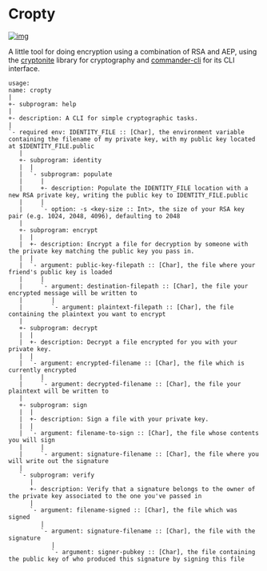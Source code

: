 # Cropty

[![img](https://github.com/samuelschlesinger/cropty/workflows/CI/badge.svg)](https://github.com/samuelschlesinger/cropty/actions)

A little tool for doing encryption using a combination of RSA and AEP, using the
[cryptonite](https://hackage.haskell.org/package/cryptonite) library for cryptography
and [commander-cli](https://hackage.haskell.org/package/commander-cli) for its CLI
interface.

```
usage:
name: cropty
|
+- subprogram: help
|
+- description: A CLI for simple cryptographic tasks.
|
`- required env: IDENTITY_FILE :: [Char], the environment variable containing the filename of my private key, with my public key located at $IDENTITY_FILE.public
   |
   +- subprogram: identity
   |  |
   |  `- subprogram: populate
   |     |
   |     +- description: Populate the IDENTITY_FILE location with a new RSA private key, writing the public key to IDENTITY_FILE.public
   |     |
   |     `- option: -s <key-size :: Int>, the size of your RSA key pair (e.g. 1024, 2048, 4096), defaulting to 2048
   |
   +- subprogram: encrypt
   |  |
   |  +- description: Encrypt a file for decryption by someone with the private key matching the public key you pass in.
   |  |
   |  `- argument: public-key-filepath :: [Char], the file where your friend's public key is loaded
   |     |
   |     `- argument: destination-filepath :: [Char], the file your encrypted message will be written to
   |        |
   |        `- argument: plaintext-filepath :: [Char], the file containing the plaintext you want to encrypt
   |
   +- subprogram: decrypt
   |  |
   |  +- description: Decrypt a file encrypted for you with your private key.
   |  |
   |  `- argument: encrypted-filename :: [Char], the file which is currently encrypted
   |     |
   |     `- argument: decrypted-filename :: [Char], the file your plaintext will be written to
   |
   +- subprogram: sign
   |  |
   |  +- description: Sign a file with your private key.
   |  |
   |  `- argument: filename-to-sign :: [Char], the file whose contents you will sign
   |     |
   |     `- argument: signature-filename :: [Char], the file where you will write out the signature
   |
   `- subprogram: verify
      |
      +- description: Verify that a signature belongs to the owner of the private key associated to the one you've passed in
      |
      `- argument: filename-signed :: [Char], the file which was signed
         |
         `- argument: signature-filename :: [Char], the file with the signature
            |
            `- argument: signer-pubkey :: [Char], the file containing the public key of who produced this signature by signing this file
```
